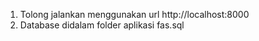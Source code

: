 1. Tolong jalankan menggunakan url http://localhost:8000
2. Database didalam folder aplikasi fas.sql